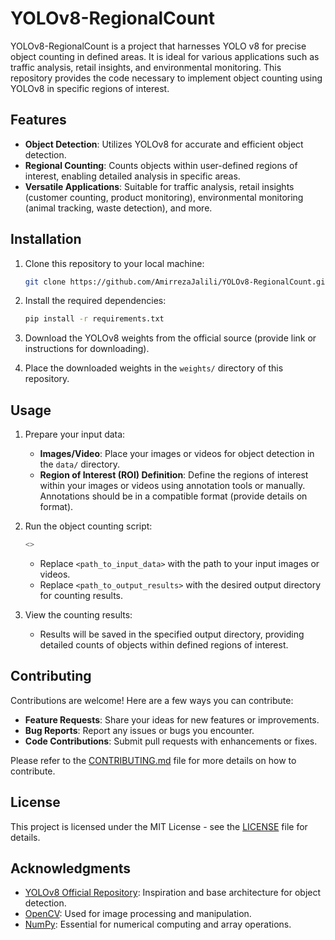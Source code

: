 # YOLOv8-RegionalCount

YOLOv8-RegionalCount is a project that harnesses YOLO v8 for precise object counting in defined areas. It is ideal for various applications such as traffic analysis, retail insights, and environmental monitoring. This repository provides the code necessary to implement object counting using YOLOv8 in specific regions of interest.

## Features

- **Object Detection**: Utilizes YOLOv8 for accurate and efficient object detection.
- **Regional Counting**: Counts objects within user-defined regions of interest, enabling detailed analysis in specific areas.
- **Versatile Applications**: Suitable for traffic analysis, retail insights (customer counting, product monitoring), environmental monitoring (animal tracking, waste detection), and more.

## Installation

1. Clone this repository to your local machine:

    ```bash
    git clone https://github.com/AmirrezaJalili/YOLOv8-RegionalCount.git
    ```

2. Install the required dependencies:

    ```bash
    pip install -r requirements.txt
    ```

3. Download the YOLOv8 weights from the official source (provide link or instructions for downloading).

4. Place the downloaded weights in the `weights/` directory of this repository.

## Usage

1. Prepare your input data:

    - **Images/Video**: Place your images or videos for object detection in the `data/` directory.
    - **Region of Interest (ROI) Definition**: Define the regions of interest within your images or videos using annotation tools or manually. Annotations should be in a compatible format (provide details on format).

2. Run the object counting script:

    ```bash
    <>
    ```

    - Replace `<path_to_input_data>` with the path to your input images or videos.
    - Replace `<path_to_output_results>` with the desired output directory for counting results.

3. View the counting results:

    - Results will be saved in the specified output directory, providing detailed counts of objects within defined regions of interest.

## Contributing

Contributions are welcome! Here are a few ways you can contribute:

- **Feature Requests**: Share your ideas for new features or improvements.
- **Bug Reports**: Report any issues or bugs you encounter.
- **Code Contributions**: Submit pull requests with enhancements or fixes.

Please refer to the [CONTRIBUTING.md](CONTRIBUTING.md) file for more details on how to contribute.

## License

This project is licensed under the MIT License - see the [LICENSE](LICENSE) file for details.

## Acknowledgments

- [YOLOv8 Official Repository](https://github.com/ultralytics/ultralytics): Inspiration and base architecture for object detection.
- [OpenCV](https://opencv.org/): Used for image processing and manipulation.
- [NumPy](https://numpy.org/): Essential for numerical computing and array operations.
